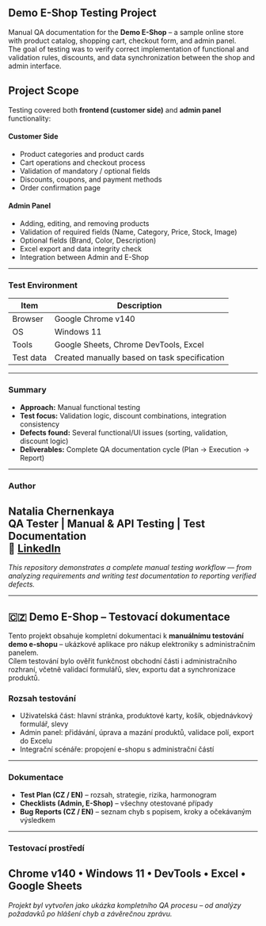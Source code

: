 ## Demo E-Shop Testing Project

Manual QA documentation for the **Demo E-Shop** – a sample online store with product catalog, shopping cart, checkout form, and admin panel.  
The goal of testing was to verify correct implementation of functional and validation rules, discounts, and data synchronization between the shop and admin interface.

## Project Scope
Testing covered both **frontend (customer side)** and **admin panel** functionality:

#### Customer Side
- Product categories and product cards  
- Cart operations and checkout process  
- Validation of mandatory / optional fields  
- Discounts, coupons, and payment methods  
- Order confirmation page  

#### Admin Panel
- Adding, editing, and removing products  
- Validation of required fields (Name, Category, Price, Stock, Image)  
- Optional fields (Brand, Color, Description)  
- Excel export and data integrity check  
- Integration between Admin and E-Shop  
---

###  Test Environment

| Item | Description |
|------|--------------|
| Browser | Google Chrome v140 |
| OS | Windows 11 |
| Tools | Google Sheets, Chrome DevTools, Excel |
| Test data | Created manually based on task specification |
---
### Summary

- **Approach:** Manual functional testing  
- **Test focus:** Validation logic, discount combinations, integration consistency  
- **Defects found:** Several functional/UI issues (sorting, validation, discount logic)  
- **Deliverables:** Complete QA documentation cycle (Plan → Execution → Report)  
---

### Author

**Natalia Chernenkaya**  
QA Tester | Manual & API Testing | Test Documentation  
🔗 [LinkedIn](www.linkedin.com/in/natalia-chernenkaya)  
---
*This repository demonstrates a complete manual testing workflow — from analyzing requirements and writing test documentation to reporting verified defects.*

---

## 🇨🇿 Demo E-Shop – Testovací dokumentace

Tento projekt obsahuje kompletní dokumentaci k **manuálnímu testování demo e-shopu** – ukázkové aplikace pro nákup elektroniky s administračním panelem.  
Cílem testování bylo ověřit funkčnost obchodní části i administračního rozhraní, včetně validací formulářů, slev, exportu dat a synchronizace produktů.

### Rozsah testování
- Uživatelská část: hlavní stránka, produktové karty, košík, objednávkový formulář, slevy  
- Admin panel: přidávání, úprava a mazání produktů, validace polí, export do Excelu  
- Integrační scénáře: propojení e-shopu s administrační částí  
---

###  Dokumentace
- **Test Plan (CZ / EN)** – rozsah, strategie, rizika, harmonogram  
- **Checklists (Admin, E-Shop)** – všechny otestované případy  
- **Bug Reports (CZ / EN)** – seznam chyb s popisem, kroky a očekávaným výsledkem  
---

### Testovací prostředí
Chrome v140 • Windows 11 • DevTools • Excel • Google Sheets  
---
*Projekt byl vytvořen jako ukázka kompletního QA procesu – od analýzy požadavků po hlášení chyb a závěrečnou zprávu.*
